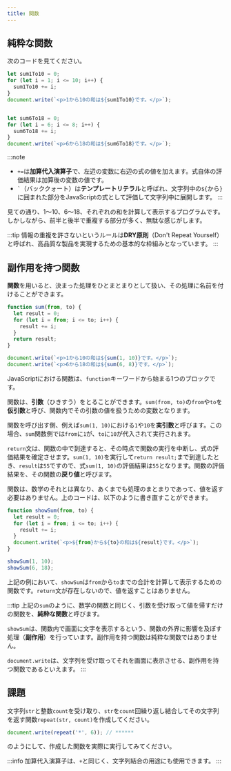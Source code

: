 ```yaml
---
title: 関数
---
```


## 純粋な関数

次のコードを見てください。

```js
let sum1To10 = 0;
for (let i = 1; i <= 10; i++) {
  sum1To10 += i;
}
document.write(`<p>1から10の和は${sum1To10}です。</p>`);


let sum6To18 = 0;
for (let i = 6; i <= 8; i++) {
  sum6To18 += i;
}
document.write(`<p>6から18の和は${sum6To18}です。</p>`);
```

:::note
* `+=`は**加算代入演算子**で、左辺の変数に右辺の式の値を加えます。式自体の評価結果は加算後の変数の値です。
* `` ` ``（バッククォート）は**テンプレートリテラル**と呼ばれ、文字列中の`${`から`}`に囲まれた部分をJavaScriptの式として評価して文字列中に展開します。
:::

見ての通り、1～10、6～18、それぞれの和を計算して表示するプログラムです。しかしながら、前半と後半で重複する部分が多く、無駄な感じがします。

:::tip
情報の重複を許さないというルールは**DRY原則**（Don't Repeat Yourself）と呼ばれ、高品質な製品を実現するための基本的な枠組みとなっています。
:::

## 副作用を持つ関数

**関数**を用いると、決まった処理をひとまとまりとして扱い、その処理に名前を付けることができます。

```js
function sum(from, to) {
  let result = 0;
  for (let i = from; i <= to; i++) {
    result += i;
  }
  return result;
}

document.write(`<p>1から10の和は${sum(1, 10)}です。</p>`);
document.write(`<p>6から18の和は${sum(6, 8)}です。</p>`);
```

JavaScriptにおける関数は、`function`キーワードから始まる1つのブロックです。

関数は、**引数**（ひきすう）をとることができます。`sum(from, to)`の`from`や`to`を**仮引数**と呼び、関数内でその引数の値を扱うための変数となります。

関数を呼び出す側、例えば`sum(1, 10)`における`1`や`10`を**実引数**と呼びます。この場合、`sum`関数側では`from`に`1`が、`to`に`10`が代入されて実行されます。

`return`文は、関数の中で到達すると、その時点で関数の実行を中断し、式の評価結果を確定させます。`sum(1, 10)`を実行して`return result;`まで到達したとき、`result`は`55`ですので、式`sum(1, 10)`の評価結果は`55`となります。関数の評価結果を、その関数の**戻り値**と呼びます。

関数は、数学のそれとは異なり、あくまでも処理のまとまりであって、値を返す必要はありません。上のコードは、以下のように書き直すことができます。

```js
function showSum(from, to) {
  let result = 0;
  for (let i = from; i <= to; i++) {
    result += i;
  }
  document.write(`<p>${from}から${to}の和は${result}です。</p>`);
}

showSum(1, 10);
showSum(6, 18);
```

上記の例において、`showSum`は`from`から`to`までの合計を計算して表示するための関数です。`return`文が存在しないので、値を返すことはありません。

:::tip
上記の`sum`のように、数学の関数と同じく、引数を受け取って値を帰すだけの関数を、**純粋な関数**と呼びます。

`showSum`は、関数内で画面に文字を表示するという、関数の外界に影響を及ぼす処理（**副作用**）を行っています。副作用を持つ関数は純粋な関数ではありません。

`document.write`は、文字列を受け取ってそれを画面に表示させる、副作用を持つ関数であるといえます。
:::

## 課題

文字列`str`と整数`count`を受け取り、`str`を`count`回繰り返し結合してその文字列を返す関数`repeat(str, count)`を作成してください。

```js
document.write(repeat('*', 6)); // ******
```

のようにして、作成した関数を実際に実行してみてください。

:::info
加算代入演算子は、`+`と同じく、文字列結合の用途にも使用できます。
:::
